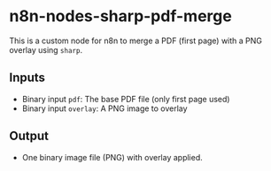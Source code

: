 # n8n-nodes-sharp-pdf-merge

This is a custom node for n8n to merge a PDF (first page) with a PNG overlay using `sharp`.

## Inputs

- Binary input `pdf`: The base PDF file (only first page used)
- Binary input `overlay`: A PNG image to overlay

## Output

- One binary image file (PNG) with overlay applied.
